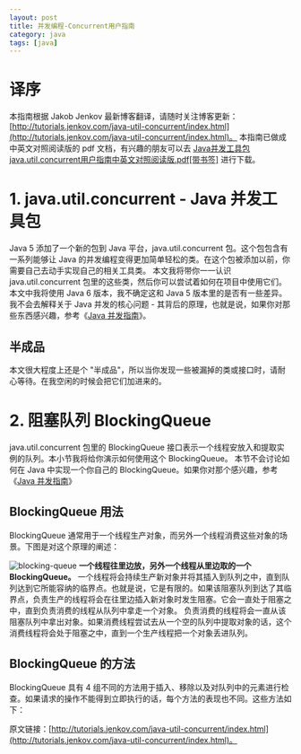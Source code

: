 ```yaml
---
layout: post
title: 并发编程-Concurrent用户指南
category: java
tags: [java]
---
```


# 译序

本指南根据 Jakob Jenkov 最新博客翻译，请随时关注博客更新：[http://tutorials.jenkov.com/java-util-concurrent/index.html](http://tutorials.jenkov.com/java-util-concurrent/index.html)。
本指南已做成中英文对照阅读版的 pdf 文档，有兴趣的朋友可以去 [Java并发工具包java.util.concurrent用户指南中英文对照阅读版.pdf[带书签]](http://download.csdn.net/detail/defonds/8469189) 进行下载。

# 1. java.util.concurrent - Java 并发工具包

Java 5 添加了一个新的包到 Java 平台，java.util.concurrent 包。这个包包含有一系列能够让 Java 的并发编程变得更加简单轻松的类。在这个包被添加以前，你需要自己去动手实现自己的相关工具类。
本文我将带你一一认识 java.util.concurrent 包里的这些类，然后你可以尝试着如何在项目中使用它们。本文中我将使用 Java 6 版本，我不确定这和 Java 5 版本里的是否有一些差异。
我不会去解释关于 Java 并发的核心问题 - 其背后的原理，也就是说，如果你对那些东西感兴趣，参考《[Java 并发指南](http://tutorials.jenkov.com/java-concurrency/index.html)》。

## 半成品

本文很大程度上还是个 "半成品"，所以当你发现一些被漏掉的类或接口时，请耐心等待。在我空闲的时候会把它们加进来的。

# 2. 阻塞队列 BlockingQueue

java.util.concurrent 包里的 BlockingQueue 接口表示一个线程安放入和提取实例的队列。本小节我将给你演示如何使用这个 BlockingQueue。
本节不会讨论如何在 Java 中实现一个你自己的 BlockingQueue。如果你对那个感兴趣，参考《[Java 并发指南](http://tutorials.jenkov.com/java-concurrency/index.html)》

## BlockingQueue 用法

BlockingQueue 通常用于一个线程生产对象，而另外一个线程消费这些对象的场景。下图是对这个原理的阐述：

![blocking-queue](http://img.blog.csdn.net/20150302184203260?watermark/2/text/aHR0cDovL2Jsb2cuY3Nkbi5uZXQvZGVmb25kcw==/font/5a6L5L2T/fontsize/400/fill/I0JBQkFCMA==/dissolve/70/gravity/Center)
**一个线程往里边放，另外一个线程从里边取的一个 BlockingQueue。**
一个线程将会持续生产新对象并将其插入到队列之中，直到队列达到它所能容纳的临界点。也就是说，它是有限的。如果该阻塞队列到达了其临界点，负责生产的线程将会在往里边插入新对象时发生阻塞。它会一直处于阻塞之中，直到负责消费的线程从队列中拿走一个对象。
负责消费的线程将会一直从该阻塞队列中拿出对象。如果消费线程尝试去从一个空的队列中提取对象的话，这个消费线程将会处于阻塞之中，直到一个生产线程把一个对象丢进队列。

## BlockingQueue 的方法

BlockingQueue 具有 4 组不同的方法用于插入、移除以及对队列中的元素进行检查。如果请求的操作不能得到立即执行的话，每个方法的表现也不同。这些方法如下：

原文链接：[http://tutorials.jenkov.com/java-util-concurrent/index.html](http://tutorials.jenkov.com/java-util-concurrent/index.html)。
